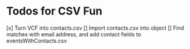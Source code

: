# Todos for CSV Fun

[x] Turn VCF into contacts.csv
[] Import contacts.csv into object
[] Find matches with email address, and add contact fields to eventsWithContacts.csv